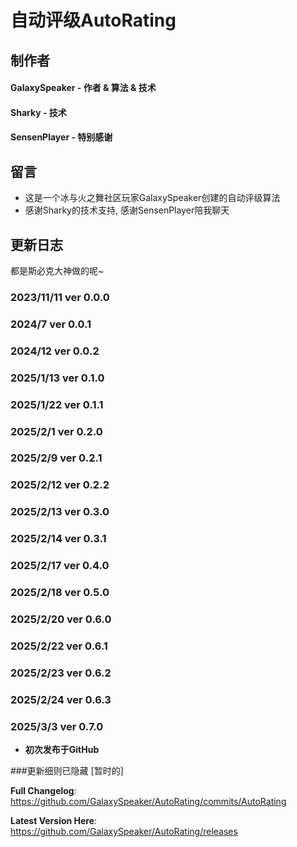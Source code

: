 # 自动评级**AutoRating**
## 制作者
#### GalaxySpeaker - 作者 & 算法 & 技术 
#### Sharky - 技术
#### SensenPlayer - 特别感谢
## 留言
- 这是一个冰与火之舞社区玩家GalaxySpeaker创建的自动评级算法
- 感谢Sharky的技术支持, 感谢SensenPlayer陪我聊天

## 更新日志
都是斯必克大神做的呢~

### 2023/11/11 ver 0.0.0
### 2024/7 ver 0.0.1	
### 2024/12 ver 0.0.2
### 2025/1/13 ver 0.1.0
### 2025/1/22 ver 0.1.1
### 2025/2/1 ver 0.2.0
### 2025/2/9 ver 0.2.1
### 2025/2/12 ver 0.2.2
### 2025/2/13 ver 0.3.0	
### 2025/2/14 ver 0.3.1
### 2025/2/17 ver 0.4.0
### 2025/2/18 ver 0.5.0
### 2025/2/20 ver 0.6.0
### 2025/2/22 ver 0.6.1
### 2025/2/23 ver 0.6.2
### 2025/2/24 ver 0.6.3
### 2025/3/3 ver 0.7.0
-	**初次发布于GitHub**

###更新细则已隐藏 [暂时的]

**Full Changelog**: https://github.com/GalaxySpeaker/AutoRating/commits/AutoRating

**Latest Version Here**: https://github.com/GalaxySpeaker/AutoRating/releases
